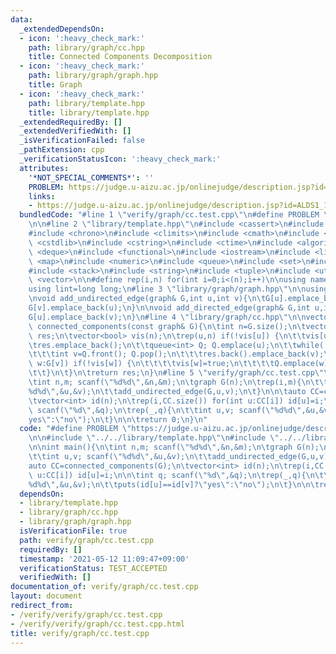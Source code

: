 ```yaml
---
data:
  _extendedDependsOn:
  - icon: ':heavy_check_mark:'
    path: library/graph/cc.hpp
    title: Connected Components Decomposition
  - icon: ':heavy_check_mark:'
    path: library/graph/graph.hpp
    title: Graph
  - icon: ':heavy_check_mark:'
    path: library/template.hpp
    title: library/template.hpp
  _extendedRequiredBy: []
  _extendedVerifiedWith: []
  _isVerificationFailed: false
  _pathExtension: cpp
  _verificationStatusIcon: ':heavy_check_mark:'
  attributes:
    '*NOT_SPECIAL_COMMENTS*': ''
    PROBLEM: https://judge.u-aizu.ac.jp/onlinejudge/description.jsp?id=ALDS1_11_D
    links:
    - https://judge.u-aizu.ac.jp/onlinejudge/description.jsp?id=ALDS1_11_D
  bundledCode: "#line 1 \"verify/graph/cc.test.cpp\"\n#define PROBLEM \"https://judge.u-aizu.ac.jp/onlinejudge/description.jsp?id=ALDS1_11_D\"\
    \n\n#line 2 \"library/template.hpp\"\n#include <cassert>\n#include <cctype>\n\
    #include <chrono>\n#include <climits>\n#include <cmath>\n#include <cstdio>\n#include\
    \ <cstdlib>\n#include <cstring>\n#include <ctime>\n#include <algorithm>\n#include\
    \ <deque>\n#include <functional>\n#include <iostream>\n#include <limits>\n#include\
    \ <map>\n#include <numeric>\n#include <queue>\n#include <set>\n#include <sstream>\n\
    #include <stack>\n#include <string>\n#include <tuple>\n#include <utility>\n#include\
    \ <vector>\n\n#define rep(i,n) for(int i=0;i<(n);i++)\n\nusing namespace std;\n\
    using lint=long long;\n#line 3 \"library/graph/graph.hpp\"\n\nusing graph=vector<vector<int>>;\n\
    \nvoid add_undirected_edge(graph& G,int u,int v){\n\tG[u].emplace_back(v);\n\t\
    G[v].emplace_back(u);\n}\n\nvoid add_directed_edge(graph& G,int u,int v){\n\t\
    G[u].emplace_back(v);\n}\n#line 4 \"library/graph/cc.hpp\"\n\nvector<vector<int>>\
    \ connected_components(const graph& G){\n\tint n=G.size();\n\tvector<vector<int>>\
    \ res;\n\tvector<bool> vis(n);\n\trep(u,n) if(!vis[u]) {\n\t\tvis[u]=true;\n\t\
    \tres.emplace_back();\n\t\tqueue<int> Q; Q.emplace(u);\n\t\twhile(!Q.empty()){\n\
    \t\t\tint v=Q.front(); Q.pop();\n\t\t\tres.back().emplace_back(v);\n\t\t\tfor(int\
    \ w:G[v]) if(!vis[w]) {\n\t\t\t\tvis[w]=true;\n\t\t\t\tQ.emplace(w);\n\t\t\t}\n\
    \t\t}\n\t}\n\treturn res;\n}\n#line 5 \"verify/graph/cc.test.cpp\"\n\nint main(){\n\
    \tint n,m; scanf(\"%d%d\",&n,&m);\n\tgraph G(n);\n\trep(i,m){\n\t\tint u,v; scanf(\"\
    %d%d\",&u,&v);\n\t\tadd_undirected_edge(G,u,v);\n\t}\n\n\tauto CC=connected_components(G);\n\
    \tvector<int> id(n);\n\trep(i,CC.size()) for(int u:CC[i]) id[u]=i;\n\n\tint q;\
    \ scanf(\"%d\",&q);\n\trep(_,q){\n\t\tint u,v; scanf(\"%d%d\",&u,&v);\n\t\tputs(id[u]==id[v]?\"\
    yes\":\"no\");\n\t}\n\n\treturn 0;\n}\n"
  code: "#define PROBLEM \"https://judge.u-aizu.ac.jp/onlinejudge/description.jsp?id=ALDS1_11_D\"\
    \n\n#include \"../../library/template.hpp\"\n#include \"../../library/graph/cc.hpp\"\
    \n\nint main(){\n\tint n,m; scanf(\"%d%d\",&n,&m);\n\tgraph G(n);\n\trep(i,m){\n\
    \t\tint u,v; scanf(\"%d%d\",&u,&v);\n\t\tadd_undirected_edge(G,u,v);\n\t}\n\n\t\
    auto CC=connected_components(G);\n\tvector<int> id(n);\n\trep(i,CC.size()) for(int\
    \ u:CC[i]) id[u]=i;\n\n\tint q; scanf(\"%d\",&q);\n\trep(_,q){\n\t\tint u,v; scanf(\"\
    %d%d\",&u,&v);\n\t\tputs(id[u]==id[v]?\"yes\":\"no\");\n\t}\n\n\treturn 0;\n}\n"
  dependsOn:
  - library/template.hpp
  - library/graph/cc.hpp
  - library/graph/graph.hpp
  isVerificationFile: true
  path: verify/graph/cc.test.cpp
  requiredBy: []
  timestamp: '2021-05-12 11:09:47+09:00'
  verificationStatus: TEST_ACCEPTED
  verifiedWith: []
documentation_of: verify/graph/cc.test.cpp
layout: document
redirect_from:
- /verify/verify/graph/cc.test.cpp
- /verify/verify/graph/cc.test.cpp.html
title: verify/graph/cc.test.cpp
---
```


